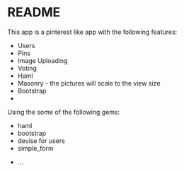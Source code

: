 # README

This app is a pinterest like app with the following features:

- Users
- Pins
- Image Uploading
- Voting
- Haml
- Masonry - the pictures will scale to the view size
- Bootstrap
- 
Using the some of the following gems:

- haml
- bootstrap
- devise for users
- simple_form

* ...

